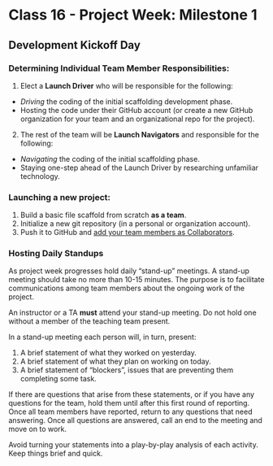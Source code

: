# Class 16 - Project Week: Milestone 1
## Development Kickoff Day

### Determining Individual Team Member Responsibilities:

1. Elect a **Launch Driver** who will be responsible for the following:
 * _Driving_ the coding of the initial scaffolding development phase.
 * Hosting the code under their GitHub account (or create a new GitHub organization for your team and an organizational repo for the project).
2. The rest of the team will be **Launch Navigators** and responsible for the following:
 * _Navigating_ the coding of the initial scaffolding phase.
 * Staying one-step ahead of the Launch Driver by researching unfamiliar technology.

### Launching a new project:

1. Build a basic file scaffold from scratch **as a team**.
2. Initialize a new git repository (in a personal or organization account).
3. Push it to GitHub and [add your team members as Collaborators](https://help.github.com/articles/adding-collaborators-to-a-personal-repository/).

### Hosting Daily Standups
As project week progresses hold daily “stand-up” meetings. A stand-up meeting should take no more than 10-15 minutes. The purpose is to facilitate communications among team members about the ongoing work of the project.

An instructor or a TA **must** attend your stand-up meeting. Do not hold one without a member of the teaching team present.

In a stand-up meeting each person will, in turn, present:

1. A brief statement of what they worked on yesterday.
2. A brief statement of what they plan on working on today.
3. A brief statement of “blockers”, issues that are preventing them completing some task.

If there are questions that arise from these statements, or if you have any questions for the team, hold them until after this first round of reporting. Once all team members have reported, return to any questions that need answering. Once all questions are answered, call an end to the meeting and move on to work.

Avoid turning your statements into a play-by-play analysis of each activity. Keep things brief and quick.
